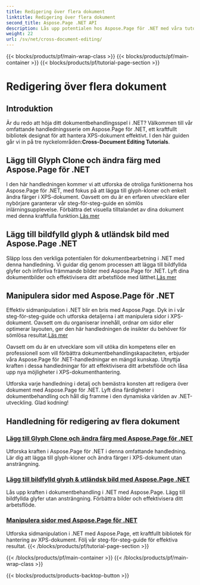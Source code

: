 ```yaml
---
title: Redigering över flera dokument
linktitle: Redigering över flera dokument
second_title: Aspose.Page .NET API
description: Lås upp potentialen hos Aspose.Page för .NET med våra tutorials. Lägg till glyph-kloner, ändra färger och manipulera sidor utan ansträngning i XPS-dokument.
weight: 22
url: /sv/net/cross-document-editing/
---
```


{{< blocks/products/pf/main-wrap-class >}}
{{< blocks/products/pf/main-container >}}
{{< blocks/products/pf/tutorial-page-section >}}

# Redigering över flera dokument


## Introduktion

 Är du redo att höja ditt dokumentbehandlingsspel i .NET? Välkommen till vår omfattande handledningsserie om Aspose.Page för .NET, ett kraftfullt bibliotek designat för att hantera XPS-dokument effektivt. I den här guiden går vi in på tre nyckelområden:**Cross-Document Editing Tutorials**.

## Lägg till Glyph Clone och ändra färg med Aspose.Page för .NET

 I den här handledningen kommer vi att utforska de otroliga funktionerna hos Aspose.Page för .NET, med fokus på att lägga till glyph-kloner och enkelt ändra färger i XPS-dokument. Oavsett om du är en erfaren utvecklare eller nybörjare garanterar vår steg-för-steg-guide en sömlös inlärningsupplevelse. Förbättra det visuella tilltalandet av dina dokument med denna kraftfulla funktion.[Läs mer](./add-glyph-clone-and-change-color/)

## Lägg till bildfylld glyph & utländsk bild med Aspose.Page .NET

Släpp loss den verkliga potentialen för dokumentbearbetning i .NET med denna handledning. Vi guidar dig genom processen att lägga till bildfyllda glyfer och införliva främmande bilder med Aspose.Page för .NET. Lyft dina dokumentbilder och effektivisera ditt arbetsflöde med lätthet.[Läs mer](./add-image-filled-glyph-and-foreign-image/)

## Manipulera sidor med Aspose.Page för .NET

 Effektiv sidmanipulation i .NET blir en bris med Aspose.Page. Dyk in i vår steg-för-steg-guide och utforska detaljerna i att manipulera sidor i XPS-dokument. Oavsett om du organiserar innehåll, ordnar om sidor eller optimerar layouten, ger den här handledningen de insikter du behöver för sömlösa resultat.[Läs mer](./manipulate-pages/)

Oavsett om du är en utvecklare som vill utöka din kompetens eller en professionell som vill förbättra dokumentbehandlingskapaciteten, erbjuder våra Aspose.Page för .NET-handledningar en mängd kunskap. Utnyttja kraften i dessa handledningar för att effektivisera ditt arbetsflöde och låsa upp nya möjligheter i XPS-dokumenthantering.

Utforska varje handledning i detalj och bemästra konsten att redigera över dokument med Aspose.Page för .NET. Lyft dina färdigheter i dokumentbehandling och håll dig framme i den dynamiska världen av .NET-utveckling. Glad kodning!
## Handledning för redigering av flera dokument
### [Lägg till Glyph Clone och ändra färg med Aspose.Page för .NET](./add-glyph-clone-and-change-color/)
Utforska kraften i Aspose.Page för .NET i denna omfattande handledning. Lär dig att lägga till glyph-kloner och ändra färger i XPS-dokument utan ansträngning.
### [Lägg till bildfylld glyph & utländsk bild med Aspose.Page .NET](./add-image-filled-glyph-and-foreign-image/)
Lås upp kraften i dokumentbehandling i .NET med Aspose.Page. Lägg till bildfyllda glyfer utan ansträngning. Förbättra bilder och effektivisera ditt arbetsflöde.
### [Manipulera sidor med Aspose.Page för .NET](./manipulate-pages/)
Utforska sidmanipulation i .NET med Aspose.Page, ett kraftfullt bibliotek för hantering av XPS-dokument. Följ vår steg-för-steg-guide för effektiva resultat.
{{< /blocks/products/pf/tutorial-page-section >}}

{{< /blocks/products/pf/main-container >}}
{{< /blocks/products/pf/main-wrap-class >}}

{{< blocks/products/products-backtop-button >}}

